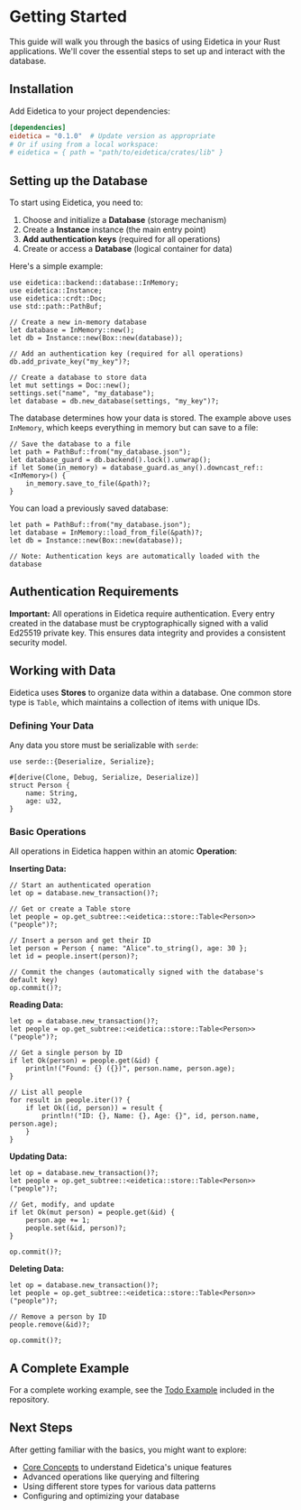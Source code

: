 # Getting Started

This guide will walk you through the basics of using Eidetica in your Rust applications. We'll cover the essential steps to set up and interact with the database.

## Installation

<!-- TODO: Add proper installation instructions once published -->

Add Eidetica to your project dependencies:

```toml
[dependencies]
eidetica = "0.1.0"  # Update version as appropriate
# Or if using from a local workspace:
# eidetica = { path = "path/to/eidetica/crates/lib" }
```

## Setting up the Database

To start using Eidetica, you need to:

1. Choose and initialize a **Database** (storage mechanism)
2. Create a **Instance** instance (the main entry point)
3. **Add authentication keys** (required for all operations)
4. Create or access a **Database** (logical container for data)

Here's a simple example:

```rust,ignore
use eidetica::backend::database::InMemory;
use eidetica::Instance;
use eidetica::crdt::Doc;
use std::path::PathBuf;

// Create a new in-memory database
let database = InMemory::new();
let db = Instance::new(Box::new(database));

// Add an authentication key (required for all operations)
db.add_private_key("my_key")?;

// Create a database to store data
let mut settings = Doc::new();
settings.set("name", "my_database");
let database = db.new_database(settings, "my_key")?;
```

The database determines how your data is stored. The example above uses `InMemory`, which keeps everything in memory but can save to a file:

```rust,ignore
// Save the database to a file
let path = PathBuf::from("my_database.json");
let database_guard = db.backend().lock().unwrap();
if let Some(in_memory) = database_guard.as_any().downcast_ref::<InMemory>() {
    in_memory.save_to_file(&path)?;
}
```

You can load a previously saved database:

```rust,ignore
let path = PathBuf::from("my_database.json");
let database = InMemory::load_from_file(&path)?;
let db = Instance::new(Box::new(database));

// Note: Authentication keys are automatically loaded with the database
```

## Authentication Requirements

**Important:** All operations in Eidetica require authentication. Every entry created in the database must be cryptographically signed with a valid Ed25519 private key. This ensures data integrity and provides a consistent security model.

## Working with Data

Eidetica uses **Stores** to organize data within a database. One common store type is `Table`, which maintains a collection of items with unique IDs.

### Defining Your Data

Any data you store must be serializable with `serde`:

```rust,ignore
use serde::{Deserialize, Serialize};

#[derive(Clone, Debug, Serialize, Deserialize)]
struct Person {
    name: String,
    age: u32,
}
```

### Basic Operations

All operations in Eidetica happen within an atomic **Operation**:

**Inserting Data:**

```rust,ignore
// Start an authenticated operation
let op = database.new_transaction()?;

// Get or create a Table store
let people = op.get_subtree::<eidetica::store::Table<Person>>("people")?;

// Insert a person and get their ID
let person = Person { name: "Alice".to_string(), age: 30 };
let id = people.insert(person)?;

// Commit the changes (automatically signed with the database's default key)
op.commit()?;
```

**Reading Data:**

```rust,ignore
let op = database.new_transaction()?;
let people = op.get_subtree::<eidetica::store::Table<Person>>("people")?;

// Get a single person by ID
if let Ok(person) = people.get(&id) {
    println!("Found: {} ({})", person.name, person.age);
}

// List all people
for result in people.iter()? {
    if let Ok((id, person)) = result {
        println!("ID: {}, Name: {}, Age: {}", id, person.name, person.age);
    }
}
```

**Updating Data:**

```rust,ignore
let op = database.new_transaction()?;
let people = op.get_subtree::<eidetica::store::Table<Person>>("people")?;

// Get, modify, and update
if let Ok(mut person) = people.get(&id) {
    person.age += 1;
    people.set(&id, person)?;
}

op.commit()?;
```

**Deleting Data:**

```rust,ignore
let op = database.new_transaction()?;
let people = op.get_subtree::<eidetica::store::Table<Person>>("people")?;

// Remove a person by ID
people.remove(&id)?;

op.commit()?;
```

## A Complete Example

For a complete working example, see the [Todo Example](../../examples/todo/README.md) included in the repository.

## Next Steps

After getting familiar with the basics, you might want to explore:

- [Core Concepts](core_concepts.md) to understand Eidetica's unique features
- Advanced operations like querying and filtering
- Using different store types for various data patterns
- Configuring and optimizing your database
